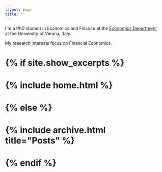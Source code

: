 ```yaml
---
layout: page
title: ""
---
```


I'm a PhD student in Economics and Finance at the [Economics Department](https://www.dse.univr.it) at the University of Verona, Italy. 

My research interests focus on Financial Economics.

# {% if site.show_excerpts %}
  # {% include home.html %}
# {% else %}
  # {% include archive.html title="Posts" %}
# {% endif %}
